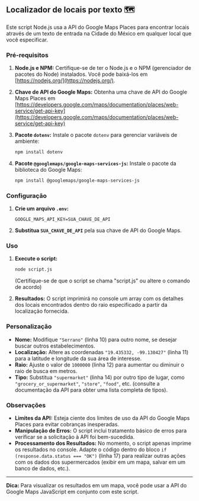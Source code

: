 ## Localizador de locais por texto 🗺

Este script Node.js usa a API do Google Maps Places para encontrar locais através de um texto de entrada na Cidade do México em qualquer local que você especificar.

### Pré-requisitos

1. **Node.js e NPM:** Certifique-se de ter o Node.js e o NPM (gerenciador de pacotes do Node) instalados. Você pode baixá-los em [https://nodejs.org/](https://nodejs.org/).

2. **Chave de API do Google Maps:** Obtenha uma chave de API do Google Maps Places em [https://developers.google.com/maps/documentation/places/web-service/get-api-key](https://developers.google.com/maps/documentation/places/web-service/get-api-key)

3. **Pacote `dotenv`:** Instale o pacote `dotenv` para gerenciar variáveis de ambiente:

    ```bash
    npm install dotenv
    ```

4. **Pacote `@googlemaps/google-maps-services-js`:** Instale o pacote da biblioteca do Google Maps:
    ```bash
    npm install @googlemaps/google-maps-services-js
    ```

### Configuração

1. **Crie um arquivo `.env`:**

    ```
    GOOGLE_MAPS_API_KEY=SUA_CHAVE_DE_API
    ```

2. **Substitua `SUA_CHAVE_DE_API`** pela sua chave de API do Google Maps.

### Uso

1. **Execute o script:**

    ```bash
    node script.js
    ```

    (Certifique-se de que o script se chama "script.js" ou altere o comando de acordo)

2. **Resultados:** O script imprimirá no console um array com os detalhes dos locais encontrados dentro do raio especificado a partir da localização fornecida.

### Personalização

-   **Nome:** Modifique `"Serrano"` (linha 10) para outro nome, se desejar buscar outros estabelecimentos.
-   **Localização:** Altere as coordenadas `"19.435332, -99.130427"` (linha 11) para a latitude e longitude da sua área de interesse.
-   **Raio:** Ajuste o valor de `1000000` (linha 12) para aumentar ou diminuir o raio de busca em metros.
-   **Tipo:** Substitua `"supermarket"` (linha 14) por outro tipo de lugar, como `"grocery_or_supermarket"`, `"store"`, `"food"`, etc. (consulte a documentação da API para obter uma lista completa de tipos).

### Observações

-   **Limites da API:** Esteja ciente dos limites de uso da API do Google Maps Places para evitar cobranças inesperadas.
-   **Manipulação de Erros:** O script inclui tratamento básico de erros para verificar se a solicitação à API foi bem-sucedida.
-   **Processamento dos Resultados:** No momento, o script apenas imprime os resultados no console. Adapte o código dentro do bloco `if (response.data.status === "OK")` (linha 17) para realizar outras ações com os dados dos supermercados (exibir em um mapa, salvar em um banco de dados, etc.).

---

**Dica:** Para visualizar os resultados em um mapa, você pode usar a API do Google Maps JavaScript em conjunto com este script.
